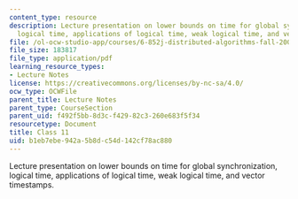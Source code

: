 ```yaml
---
content_type: resource
description: Lecture presentation on lower bounds on time for global synchronization,
  logical time, applications of logical time, weak logical time, and vector timestamps.
file: /ol-ocw-studio-app/courses/6-852j-distributed-algorithms-fall-2009/b1eb7ebe942a5b8dc54d142cf78ac880_MIT6_852JF09_lec11.pdf
file_size: 183817
file_type: application/pdf
learning_resource_types:
- Lecture Notes
license: https://creativecommons.org/licenses/by-nc-sa/4.0/
ocw_type: OCWFile
parent_title: Lecture Notes
parent_type: CourseSection
parent_uid: f492f5bb-8d3c-f429-82c3-260e683f5f34
resourcetype: Document
title: Class 11
uid: b1eb7ebe-942a-5b8d-c54d-142cf78ac880
---
```

Lecture presentation on lower bounds on time for global synchronization, logical time, applications of logical time, weak logical time, and vector timestamps.